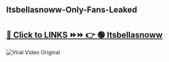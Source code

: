 
 ## Itsbellasnoww-Only-Fans-Leaked

# <h2><a href="https://clipsfans.com/Itsbellasnoww&ref=git">🔗 Click to LINKS ⏩⏩ 👉 🟢 Itsbellasnoww </a></h2>

<a href="https://clipsfans.com/Itsbellasnoww&ref=git" rel="nofollow" data-target="animated-image.originalLink"><img src="https://i.ibb.co.com/xMMVF88/686577567.gif" alt="Viral Video Original" style="max-width: 100%; display: inline-block;" data-target="animated-image.originalImage"></a>
